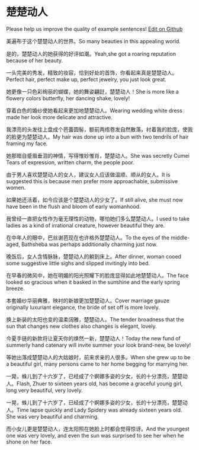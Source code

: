 # 楚楚动人

Please help us improve the quality of example sentences! [Edit on Github](https://github.com/jiyushe/jiyu-example-sentence-source/blob/main/chinese/chuchudongren.md)

<p><span class="chinese">美遍布于这个楚楚动人的世界。</span><span class="english">So many beauties in this appealing world.</span></p>

<p><span class="chinese">是的，楚楚动人的她获得的好评如潮。</span><span class="english">Yeah,she got a roaring reputation because of her beauty.</span></p>

<p><span class="chinese">一头完美的秀发，精致的妆容，恰到好处的首饰，你看起来真是楚楚动人。</span><span class="english">Perfect hair, perfect make up, perfect jewelry, you just look great.</span></p>

<p><span class="chinese">她更像一只色彩绚丽的蝴蝶，她的舞姿翩跹，楚楚动人！</span><span class="english">She is more like a flowery colors butterfly, her dancing shake, lovely!</span></p>

<p><span class="chinese">穿着白色的婚纱使她看起来更加地楚楚动人。</span><span class="english">Wearing wedding white dress made her look more delicate and attractive.</span></p>

<p><span class="chinese">我漂亮的头发往上盘成个芭蕾圆髻，额前两绺卷发自然散落，衬着我的脸庞，使我的脸更为楚楚动人。</span><span class="english">My hair was done up into a bun with two tendrils of hair framing my face.</span></p>

<p><span class="chinese">她那暗自蹙眉垂泪的神情，写得惟妙惟肖，楚楚动人。</span><span class="english">She was secretly Cumei Tears of expression, written charm, the people poor.</span></p>

<p><span class="chinese">由于男人喜欢楚楚动人的女人，建议女人应该做温顺、顺从的女人。</span><span class="english">It is suggested this is because men prefer more approachable, submissive women.</span></p>

<p><span class="chinese">如果她还活着，如今应该是个楚楚动人的少女了。</span><span class="english">If still alive, she must now have been in the flush and bloom of early womanhood.</span></p>

<p><span class="chinese">我曾经一直把女性作为毫无理性的动物，哪怕她们多么楚楚动人。</span><span class="english">I used to take ladies as a kind of irrational creature, however beautiful they are.</span></p>

<p><span class="chinese">在中年人的眼中，巴丝谢芭现在也许格外楚楚动人。</span><span class="english">To the eyes of the middle-aged, Bathsheba was perhaps additionally charming just now.</span></p>

<p><span class="chinese">晚饭后，女人含情脉脉，楚楚动人的躺到床上。</span><span class="english">After dinner, woman cooed some suggestive little sighs and slipped invitingly into bed.</span></p>

<p><span class="chinese">在早春的微风中，她在明媚的阳光照耀下的脸庞显得如此地楚楚动人。</span><span class="english">The face looked so gracious when it basked in the sunshine and the early spring breeze.</span></p>

<p><span class="chinese">本套婚纱华丽典雅，映衬的新娘更加楚楚动人。</span><span class="english">Cover marriage gauze originally luxuriant elegance, the bride of set off is more lovely.</span></p>

<p><span class="chinese">换上新装的太阳也变的温柔阔雅，楚楚动人。</span><span class="english">The tender broadness that the sun that changes new clothes also changes is elegant, lovely.</span></p>

<p><span class="chinese">今夏手链的新款将让夏天你的焕然一新，楚楚动人！</span><span class="english">Today the new fund of summerly hand catenary will invite summer your look brand-new, be lovely!</span></p>

<p><span class="chinese">等她出落成楚楚动人的大姑娘时，前来求亲的人很多。</span><span class="english">When she grew up to be a beautiful girl, many persons came to her home begging for marrying her.</span></p>

<p><span class="chinese">一晃，蛛儿到了十六岁了，已经成了个婀娜多姿的少女，长的十分漂亮，楚楚动人。</span><span class="english">Flash, Zhuer to sixteen years old, has become a graceful young girl, long very beautiful, very lovely.</span></p>

<p><span class="chinese">一晃，蛛儿到了十六岁了，已经成了个婀娜多姿的少女，长的十分漂亮，楚楚动人。</span><span class="english">Time lapse quickly and Lady Spidery was already sixteen years old. She was very beautiful and charming.</span></p>

<p><span class="chinese">而小女儿更是楚楚动人，连太阳照在她脸上时都会觉得惊讶。</span><span class="english">And the youngest one was very lovely, and even the sun was surprised to see her when he shone on her face.</span></p>

